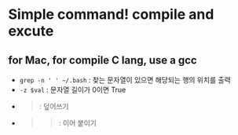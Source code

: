 # Simple command!  compile and excute

## for Mac, for compile C lang, use a gcc

- ```grep -n ' ' ~/.bash``` : 찾는 문자열이 있으면 해당되는 행의 위치를 출력 
- ```-z $val``` : 문자열 길이가 0이면 True
- > : 덮어쓰기
- >> : 이어 붙이기
